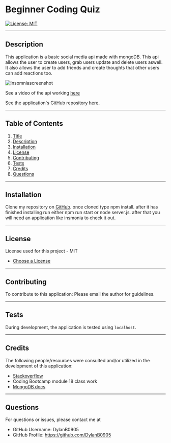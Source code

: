 # Beginner Coding Quiz

[![License: MIT](https://img.shields.io/badge/License-MIT-yellow.svg)](https://opensource.org/licenses/MIT)

  ---
  ## Description
This application is a basic social media api made with mongoDB. This api allows the user to create users, grab users update and delete users aswell. It also allows the user to add friends and create thoughts that other users can add reactions too.


![Insomniascreenshot](./assets/images/screenshot.png?raw=true "insomnia screenshot")


See a video of the api working [here](https://drive.google.com/file/d/10gfVyZ2zXesB781DStPnKhzq2GnhbqV-/view)


See the application's GitHub repository [here.](https://github.com/DylanB0905/Mongo-social-api)

  ---
  ## Table of Contents
  1. [Title](#title)
  2. [Description](#description)
  3. [Installation](#installation)
  4. [License](#license)
  5. [Contributing](#contributing)
  6. [Tests](#tests)
  7. [Credits](#credits)
  8. [Questions](#questions)
  
  ---
  ## Installation
  Clone my repository on [GitHub](https://github.com/DylanB0905/Mongo-social-api). once cloned type npm install. after it has finished installing run either npm run start or node server.js. after that you will need an application like insmonia to check it out.
  
  ---
  ## License
  License used for this project - MIT 
  - [Choose a License](https://choosealicense.com/)

  ---
  ## Contributing
  To contribute to this application: 
  Please email the author for guidelines.

  ---
  ## Tests
  During development, the application is tested using `localhost`.

  ---
  ## Credits
  The following people/resources were consulted and/or utilized in the development of this application:
  * [Stackoverflow](https://stackoverflow.com) 
  * Coding Bootcamp module 18 class work
  * [MongoDB docs](https://www.mongodb.com/)

  ---
  ## Questions
  For questions or issues, please contact me at 
  - GitHub Username: DylanB0905
  - GitHub Profile: https://github.com/DylanB0905
